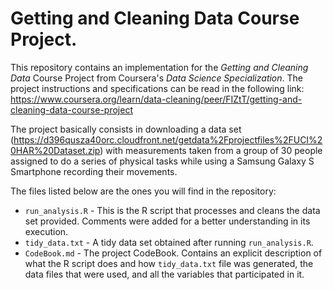 # Getting and Cleaning Data Course Project.
This repository contains an implementation for the *Getting and Cleaning Data* Course Project from Coursera's *Data Science Specialization*. The project instructions and specifications can be read in the following link: https://www.coursera.org/learn/data-cleaning/peer/FIZtT/getting-and-cleaning-data-course-project

The project basically consists in downloading a data set (https://d396qusza40orc.cloudfront.net/getdata%2Fprojectfiles%2FUCI%20HAR%20Dataset.zip) with measurements taken from a group of 30 people assigned to do a series of physical tasks while using a Samsung Galaxy S Smartphone recording their movements.

The files listed below are the ones you will find in the repository:
* `run_analysis.R` - This is the R script that processes and cleans the data set provided. Comments were added for a better understanding in its execution.
* `tidy_data.txt` - A tidy data set obtained after running `run_analysis.R`. 
* `CodeBook.md` - The project CodeBook. Contains an explicit description of what the R script does and how `tidy_data.txt` file was generated, the data files that were used, and all the variables that participated in it.   